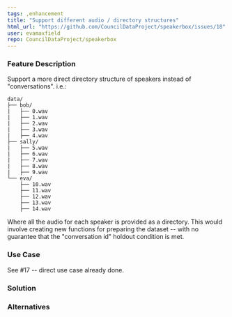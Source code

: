 ```yaml
---
tags: ,enhancement
title: "Support different audio / directory structures"
html_url: "https://github.com/CouncilDataProject/speakerbox/issues/18"
user: evamaxfield
repo: CouncilDataProject/speakerbox
---
```


<!--
  ⚠️⚠️ Please do the following before submitting: ⚠️⚠️

  📖 Please read our Code of Conduct.
  🔎 Please search existing issues to avoid creating duplicates.
-->

### Feature Description

<!-- A clear and concise description of the feature you're requesting. -->

Support a more direct directory structure of speakers instead of "conversations". i.e.:

```
data/
├── bob/
|   ├── 0.wav
|   ├── 1.wav
|   ├── 2.wav
|   ├── 3.wav
|   ├── 4.wav
├── sally/
|   ├── 5.wav
|   ├── 6.wav
|   ├── 7.wav
|   ├── 8.wav
|   ├── 9.wav
└── eva/
    ├── 10.wav
    ├── 11.wav
    ├── 12.wav
    ├── 13.wav
    ├── 14.wav
```

Where all the audio for each speaker is provided as a directory. This would involve creating new functions for preparing the dataset -- with no guarantee that the "conversation id" holdout condition is met.

### Use Case

<!-- Please provide a use case to help us understand your request in context. -->

See #17 -- direct use case already done.

### Solution

<!-- Please describe your ideal solution. -->

### Alternatives

<!-- Please describe any alternatives you've considered, even if you've dismissed them. -->


